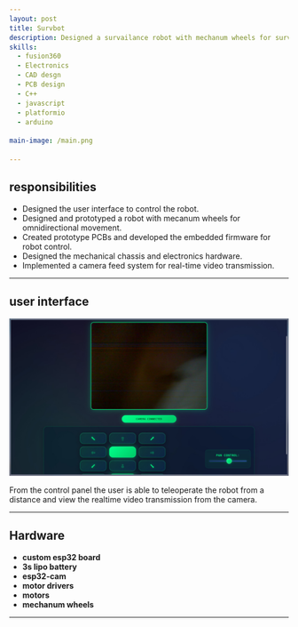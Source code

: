 ```yaml
---
layout: post
title: Survbot
description: Designed a survailance robot with mechanum wheels for surveilance purposes. this include the PCB, CAD design, camera modules and the programming of the robot. 
skills: 
  - fusion360
  - Electronics 
  - CAD desgn
  - PCB design
  - C++
  - javascript
  - platformio
  - arduino

main-image: /main.png

---
```



## responsibilities
- Designed the user interface to control the robot.
- Designed and prototyped a robot  with mecanum wheels for omnidirectional movement.
- Created prototype PCBs and developed the embedded firmware for robot control.
- Designed the mechanical chassis and electronics hardware.
- Implemented a camera feed system for real-time video transmission.


---
## user interface 
![control panel](./control.png "Robot control panel")

From the control panel the user is able to teleoperate the robot from a distance and view the realtime video transmission from the camera. 

---
##  Hardware 

- **custom esp32 board** 
- **3s lipo battery**
- **esp32-cam**
- **motor drivers** 
- **motors** 
- **mechanum wheels** 


---

